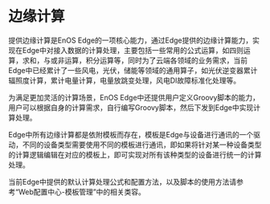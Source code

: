 # 边缘计算

提供边缘计算是EnOS Edge的一项核心能力，通过Edge提供的边缘计算能力，实现在Edge中对接入数据的计算处理，主要包括一些常用的公式运算，如四则运算，求和，与或非运算，积分运算等，同时为了云端各领域的业务需求，当前Edge中已经累计了一些风电，光伏，储能等领域的通用算子，如光伏逆变器累计辐照度计算，累计电量计算，电量放跳变处理，风电DI故障标准化处理等。

为满足更加灵活的计算场景，EnOS Edge中还提供用户定义Groovy脚本的能力，用户可以根据自身的计算需求，自行编写Groovy脚本，然后下发到Edge中实现计算处理。

Edge中所有边缘计算都是依附模板而存在，模板是Edge与设备进行通讯的一个驱动，不同的设备类型需要使用不同的模板进行通讯，即如果将针对某一种设备类型的计算逻辑编辑在对应的模板上，即可实现对所有该种类型的设备进行统一的计算处理。

当前Edge中提供的默认计算处理公式和配置方法，以及脚本的使用方法请参考“Web配置中心-模板管理”中的相关类容。
